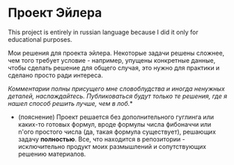 # Проект Эйлера

This project is entirely in russian language because I did it only for educational purposes.

Мои решения для проекта эйлера. Некоторые задачи решены сложнее, чем того требует условие - например, упущены конкретные данные, чтобы сделать решение для общего случая, это нужно для практики и сделано просто ради интереса. 

**Комментарии полны присущего мне словоблудства и иногда ненужных деталей, наслаждайтесь. Публиковаться будут только те решения, где я нашел способ решить лучше, чем в лоб*.**

* (пояснение) Проект решается без дополнительного гуглинга или каких-то готовых формул, вроде формулы числа фибоначчи или n'ого простого числа (да, такая формула существует), решающих задачу **полностью**. Все, что находится в репозитории - исключительно продукт моих размышлений и сопутствующих решению материалов.
